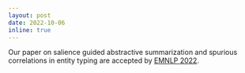 ```yaml
---
layout: post
date: 2022-10-06
inline: true
---
```


Our paper on salience guided abstractive summarization and spurious correlations in entity typing are accepted by [EMNLP 2022](https://2022.emnlp.org/).
